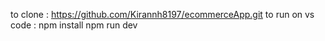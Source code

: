 to clone : https://github.com/Kirannh8197/ecommerceApp.git
to run on vs code
:
npm install 
npm run dev
